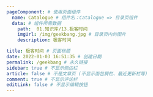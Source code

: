 ```yaml
---
pageComponent: # 使用页面组件
  name: Catalogue # 组件名：Catalogue => 目录页组件
  data: # 组件所需数据
    path:  01.知识库/13.极客时间
    imgUrl: /img/geekbang.jpg # 目录页内的图片
    description: 极客时间

title: 极客时间 # 页面标题
date: 2022-01-03 16:51:35 # 创建日期
permalink: /geekbang # 永久链接
sidebar: true # 不显示侧边栏
article: false # 不是文章页 (不显示面包屑栏、最近更新栏等)
comment: true # 不显示评论栏
editLink: false # 不显示编辑按钮
---
```

